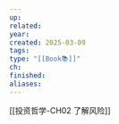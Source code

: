 ```yaml
---
up: 
related: 
year: 
created: 2025-03-09
tags: 
type: "[[Book📚]]"
ch: 
finished: 
aliases:
---
```


[[投资哲学-CH02 了解风险]]